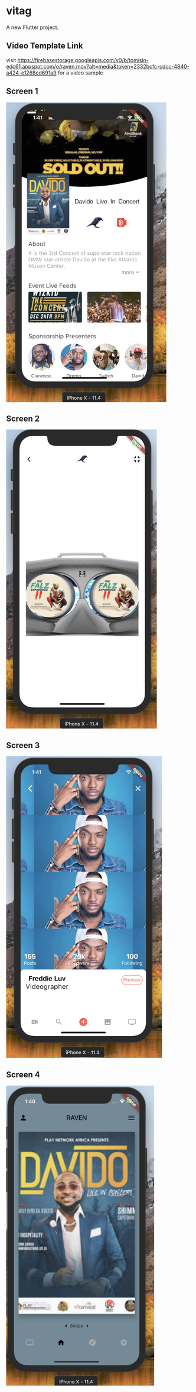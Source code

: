 # vitag

A new Flutter project.


## Video Template Link
visit https://firebasestorage.googleapis.com/v0/b/tomisin-edc61.appspot.com/o/raven.mov?alt=media&token=2332bcfc-cdcc-4840-a424-e1268cd691a9 for a video sample


## Screen 1
![](assets/images/screenshot/sv.png)

## Screen 2
![](assets/images/screenshot/sv1.png)

## Screen 3
![](assets/images/screenshot/sv2.png)

## Screen 4
![](assets/images/screenshot/sv3.png)
